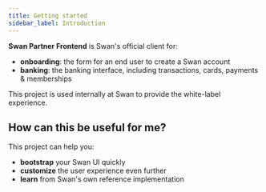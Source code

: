 ```yaml
---
title: Getting started
sidebar_label: Introduction
---
```


**Swan Partner Frontend** is Swan's official client for:

- **onboarding**: the form for an end user to create a Swan account
- **banking**: the banking interface, including transactions, cards, payments & memberships

This project is used internally at Swan to provide the white-label experience.

## How can this be useful for me?

This project can help you:

- **bootstrap** your Swan UI quickly
- **customize** the user experience even further
- **learn** from Swan's own reference implementation

